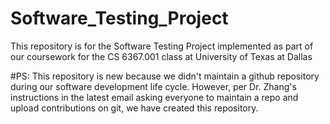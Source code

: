 # Software_Testing_Project
This repository is for the Software Testing Project implemented as part of our coursework for the CS 6367.001 class at University of Texas at Dallas

#PS: This repository is new because we didn't maintain a github repository during our software development life cycle. However, per Dr. Zhang's instructions in the latest email asking everyone to maintain a repo and upload contributions on git, we have created this repository.
